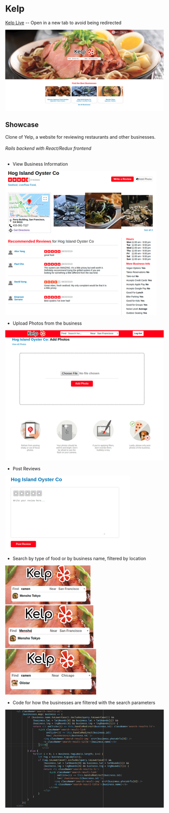 # Kelp

[Kelp Live](https://kelpp.herokuapp.com/#/) -- Open in a new tab to avoid being redirected

<img src="./public/homepage_screenshot.png" />

## Showcase

Clone of Yelp, a website for reviewing restaurants and other businesses.

###### Rails backend with React/Redux frontend

* View Business Information

![business show](./public/business_show_sc.png)

* Upload Photos from the business

![business show](./public/phto_upload_sc.png)

* Post Reviews

![business show](./public/review_form_sc.png)

* Search by type of food or by business name, filtered by location

![business show](./public/tag_search.png)
![business show](./public/name_search.png)
![business show](./public/chicago_search.png)

* Code for how the businesses are filtered with the search parameters

![](./public/code_snippet.png)

